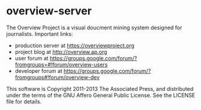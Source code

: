 overview-server
===============

The Overview Project is a visual doucment mining system designed for journalists.
Important links:

  - production server at https://overviewproject.org
  - project blog at http://overview.ap.org
  - user forum at https://groups.google.com/forum/?fromgroups=#!forum/overview-users
  - developer forum at https://groups.google.com/forum/?fromgroups#!forum/overview-dev

This software is Copyright 2011-2013 The Associated Press, and distributed under the
terms of the GNU Affero General Public License. See the LICENSE file for details. 
